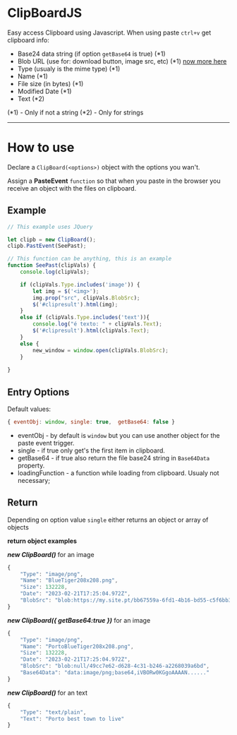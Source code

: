 # ClipBoardJS
Easy access Clipboard using Javascript. When using paste `ctrl+v` get clipboard info:

- Base24 data string (if option `getBase64` is true) (*1)
- Blob URL (use for: download button, image src, etc) (*1) [ now more here](https://javascript.info/blob)
- Type (usualy is the mime type) (*1)
- Name (*1)
- File size (in bytes) (*1)
- Modified Date (*1)
- Text (*2)

(*1) - Only if not a string
(*2) - Only for strings

---

# How to use

Declare a `ClipBoard(<options>)` object with the options you wan't.

Assign a **PasteEvent** `function` so that when you paste in the browser you receive an object with the files on clipboard.

## Example

~~~~js
// This example uses JQuery

let clipb = new ClipBoard();
clipb.PastEvent(SeePast);

// This function can be anything, this is an example
function SeePast(clipVals) {
    console.log(clipVals);

    if (clipVals.Type.includes('image')) {
        let img = $('<img>');
        img.prop("src", clipVals.BlobSrc);
        $('#clipresult').html(img);
    }
    else if (clipVals.Type.includes('text')){
        console.log("é texto: " + clipVals.Text);
        $('#clipresult').html(clipVals.Text);
    }
    else {
        new_window = window.open(clipVals.BlobSrc);
    }
    
}
~~~~

## Entry Options

Default values:
~~~~js
{ eventObj: window, single: true,  getBase64: false }
~~~~

* eventObj - by default is `window` but you can use another object for the paste event trigger.
* single - if true only get's the first item in clipboard.
* getBase64 - if true also return the file base24 string in `Base64Data` property.
* loadingFunction - a function while loading from clipboard. Usualy not necessary;

## Return

Depending on option value `single` either returns an object or array of objects

**return object examples**

***new ClipBoard()*** for an image
~~~~js
{
    "Type": "image/png",
    "Name": "BlueTiger208x208.png",
    "Size": 132228,
    "Date": "2023-02-21T17:25:04.972Z",
    "BlobSrc": "blob:https://my.site.pt/bb67559a-6fd1-4b16-bd55-c5f6bb353179"
}
~~~~

***new ClipBoard({ getBase64:true })*** for an image
~~~~js
{
    "Type": "image/png",
    "Name": "PortoBlueTiger208x208.png",
    "Size": 132228,
    "Date": "2023-02-21T17:25:04.972Z",
    "BlobSrc": "blob:null/49cc7e62-d628-4c31-b246-a2268039a6bd",
    "Base64Data": "data:image/png;base64,iVBORw0KGgoAAAAN......"
}
~~~~

***new ClipBoard()*** for an text
~~~~js
{
    "Type": "text/plain",
    "Text": "Porto best town to live"
}
~~~~
